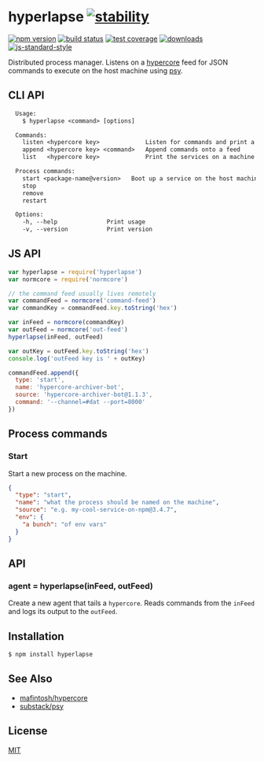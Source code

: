 # hyperlapse [![stability][0]][1]
[![npm version][2]][3] [![build status][4]][5] [![test coverage][6]][7]
[![downloads][8]][9] [![js-standard-style][10]][11]

Distributed process manager. Listens on a [hypercore][hypercore] feed for JSON
commands to execute on the host machine using [psy][psy].

## CLI API
```txt
  Usage:
    $ hyperlapse <command> [options]

  Commands:
    listen <hypercore key>             Listen for commands and print a log key
    append <hypercore key> <command>   Append commands onto a feed
    list   <hypercore key>             Print the services on a machine

  Process commands:
    start <package-name@version>   Boot up a service on the host machine
    stop
    remove
    restart

  Options:
    -h, --help              Print usage
    -v, --version           Print version
```

## JS API
```js
var hyperlapse = require('hyperlapse')
var normcore = require('normcore')

// the command feed usually lives remotely
var commandFeed = normcore('command-feed')
var commandKey = commandFeed.key.toString('hex')

var inFeed = normcore(commandKey)
var outFeed = normcore('out-feed')
hyperlapse(inFeed, outFeed)

var outKey = outFeed.key.toString('hex')
console.log('outFeed key is ' + outKey)

commandFeed.append({
  type: 'start',
  name: 'hypercore-archiver-bot',
  source: 'hypercore-archiver-bot@1.1.3',
  command: '--channel=#dat --port=8000'
})
```

## Process commands
### Start
Start a new process on the machine.
```json
{
  "type": "start",
  "name": "what the process should be named on the machine",
  "source": "e.g. my-cool-service-on-npm@3.4.7",
  "env": {
    "a bunch": "of env vars"
  }
}
```

## API
### agent = hyperlapse(inFeed, outFeed)
Create a new agent that tails a `hypercore`. Reads commands from the `inFeed`
and logs its output to the `outFeed`.

## Installation
```sh
$ npm install hyperlapse
```

## See Also
- [mafintosh/hypercore][hypercore]
- [substack/psy][psy]

## License
[MIT](https://tldrlegal.com/license/mit-license)

[0]: https://img.shields.io/badge/stability-experimental-orange.svg?style=flat-square
[1]: https://nodejs.org/api/documentation.html#documentation_stability_index
[2]: https://img.shields.io/npm/v/hyperlapse.svg?style=flat-square
[3]: https://npmjs.org/package/hyperlapse
[4]: https://img.shields.io/travis/yoshuawuyts/hyperlapse/master.svg?style=flat-square
[5]: https://travis-ci.org/yoshuawuyts/hyperlapse
[6]: https://img.shields.io/codecov/c/github/yoshuawuyts/hyperlapse/master.svg?style=flat-square
[7]: https://codecov.io/github/yoshuawuyts/hyperlapse
[8]: http://img.shields.io/npm/dm/hyperlapse.svg?style=flat-square
[9]: https://npmjs.org/package/hyperlapse
[10]: https://img.shields.io/badge/code%20style-standard-brightgreen.svg?style=flat-square
[11]: https://github.com/feross/standard

[hypercore]: https://github.com/mafintosh/hypercore
[psy]: https://github.com/substack/psy
